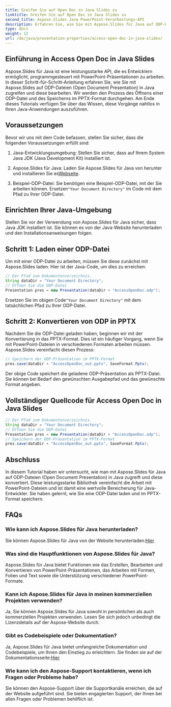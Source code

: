 ```yaml
---
title: Greifen Sie auf Open Doc in Java Slides zu
linktitle: Greifen Sie auf Open Doc in Java Slides zu
second_title: Aspose.Slides Java PowerPoint-Verarbeitungs-API
description: Erfahren Sie, wie Sie mit Aspose.Slides für Java auf ODP-Dateien (Open Document Presentation) in Java zugreifen und diese konvertieren. Schritt-für-Schritt-Anleitung für Entwickler.
type: docs
weight: 12
url: /de/java/presentation-properties/access-open-doc-in-java-slides/
---
```


## Einführung in Access Open Doc in Java Slides

Aspose.Slides für Java ist eine leistungsstarke API, die es Entwicklern ermöglicht, programmgesteuert mit PowerPoint-Präsentationen zu arbeiten. In dieser Schritt-für-Schritt-Anleitung erfahren Sie, wie Sie mit Aspose.Slides auf ODP-Dateien (Open Document Presentation) in Java zugreifen und diese bearbeiten. Wir werden den Prozess des Öffnens einer ODP-Datei und des Speicherns im PPTX-Format durchgehen. Am Ende dieses Tutorials verfügen Sie über das Wissen, diese Vorgänge nahtlos in Ihren Java-Anwendungen auszuführen.

## Voraussetzungen

Bevor wir uns mit dem Code befassen, stellen Sie sicher, dass die folgenden Voraussetzungen erfüllt sind:

1. Java-Entwicklungsumgebung: Stellen Sie sicher, dass auf Ihrem System Java JDK (Java Development Kit) installiert ist.

2.  Aspose.Slides für Java: Laden Sie Aspose.Slides für Java von herunter und installieren Sie es[Webseite](https://releases.aspose.com/slides/java/).

3.  Beispiel-ODP-Datei: Sie benötigen eine Beispiel-ODP-Datei, mit der Sie arbeiten können. Ersetzen`"Your Document Directory"` im Code mit dem Pfad zu Ihrer ODP-Datei.

## Einrichten Ihrer Java-Umgebung

Stellen Sie vor der Verwendung von Aspose.Slides für Java sicher, dass Java JDK installiert ist. Sie können es von der Java-Website herunterladen und den Installationsanweisungen folgen.

## Schritt 1: Laden einer ODP-Datei

Um mit einer ODP-Datei zu arbeiten, müssen Sie diese zunächst mit Aspose.Slides laden. Hier ist der Java-Code, um dies zu erreichen:

```java
// Der Pfad zum Dokumentenverzeichnis.
String dataDir = "Your Document Directory";
// Öffnen Sie die ODP-Datei
Presentation pres = new Presentation(dataDir + "AccessOpenDoc.odp");
```

 Ersetzen Sie im obigen Code`"Your Document Directory"` mit dem tatsächlichen Pfad zu Ihrer ODP-Datei.

## Schritt 2: Konvertieren von ODP in PPTX

Nachdem Sie die ODP-Datei geladen haben, beginnen wir mit der Konvertierung in das PPTX-Format. Dies ist ein häufiger Vorgang, wenn Sie mit PowerPoint-Dateien in verschiedenen Formaten arbeiten müssen. Aspose.Slides vereinfacht diesen Prozess:

```java
// Speichern der ODP-Präsentation im PPTX-Format
pres.save(dataDir + "AccessOpenDoc_out.pptx", SaveFormat.Pptx);
```

Der obige Code speichert die geladene ODP-Präsentation als PPTX-Datei. Sie können bei Bedarf den gewünschten Ausgabepfad und das gewünschte Format angeben.

## Vollständiger Quellcode für Access Open Doc in Java Slides

```java
// Der Pfad zum Dokumentenverzeichnis.
String dataDir = "Your Document Directory";
// Öffnen Sie die ODP-Datei
Presentation pres = new Presentation(dataDir + "AccessOpenDoc.odp");
// Speichern der ODP-Präsentation im PPTX-Format
pres.save(dataDir + "AccessOpenDoc_out.pptx", SaveFormat.Pptx);
```

## Abschluss

In diesem Tutorial haben wir untersucht, wie man mit Aspose.Slides für Java auf ODP-Dateien (Open Document Presentation) in Java zugreift und diese konvertiert. Diese leistungsstarke Bibliothek vereinfacht die Arbeit mit PowerPoint-Dateien und ist damit eine wertvolle Bereicherung für Java-Entwickler. Sie haben gelernt, wie Sie eine ODP-Datei laden und im PPTX-Format speichern.

## FAQs

### Wie kann ich Aspose.Slides für Java herunterladen?

 Sie können Aspose.Slides für Java von der Website herunterladen:[Hier](https://releases.aspose.com/slides/java/)

### Was sind die Hauptfunktionen von Aspose.Slides für Java?

Aspose.Slides für Java bietet Funktionen wie das Erstellen, Bearbeiten und Konvertieren von PowerPoint-Präsentationen, das Arbeiten mit Formen, Folien und Text sowie die Unterstützung verschiedener PowerPoint-Formate.

### Kann ich Aspose.Slides für Java in meinen kommerziellen Projekten verwenden?

Ja, Sie können Aspose.Slides für Java sowohl in persönlichen als auch kommerziellen Projekten verwenden. Lesen Sie sich jedoch unbedingt die Lizenzdetails auf der Aspose-Website durch.

### Gibt es Codebeispiele oder Dokumentation?

 Ja, Aspose.Slides für Java bietet umfangreiche Dokumentation und Codebeispiele, um Ihnen den Einstieg zu erleichtern. Sie finden sie auf der Dokumentationsseite:[Hier](https://reference.aspose.com/slides/java/)

### Wie kann ich den Aspose-Support kontaktieren, wenn ich Fragen oder Probleme habe?

Sie können den Aspose-Support über die Supportkanäle erreichen, die auf der Website aufgeführt sind. Sie bieten engagierten Support, der Ihnen bei allen Fragen oder Problemen behilflich ist.